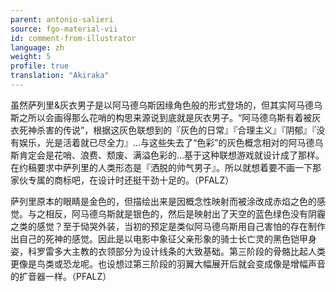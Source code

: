 ```yaml
---
parent: antonio-salieri
source: fgo-material-vii
id: comment-from-illustrator
language: zh
weight: 5
profile: true
translation: "Akiraka"
---
```


虽然萨列里&灰衣男子是以阿马德乌斯因缘角色般的形式登场的，但其实阿马德乌斯之所以会画得那么花哨的构思来源说到底就是灰衣男子。“阿马德乌斯有着被灰衣死神杀害的传说”，根据这灰色联想到的『灰色的日常』『合理主义』『阴郁』『没有娱乐，光是活着就已尽全力』…与这些失去了“色彩”的灰色概念相对的阿马德乌斯肯定会是花哨、浪费、颓废、满溢色彩的…基于这种联想游戏就设计成了那样。在约稿要求中萨列里的人类形态是『洒脱的帅气男子』。所以就想着要不画一下那家伙专属的商标吧，在设计时还挺干劲十足的。（PFALZ）

萨列里原本的眼睛是金色的，但描绘出来是因概念性映射而被涂改成赤焰之色的感觉。与之相反，阿马德乌斯就是银色的，然后是映射出了天空的蓝色绿色没有阴霾之类的感觉？至于恸哭外装，当初的预定是类似阿马德乌斯用自己害怕的存在制作出自己的死神的感觉。因此是以电影中象征父亲形象的骑士长亡灵的黑色铠甲身姿，科罗雷多大主教的衣领部分为设计线条的大致基础。第三阶段的骨骼比起人类更像是鸟类或恐龙呢。也设想过第三阶段的羽翼大幅展开后就会变成像是增幅声音的扩音器一样。（PFALZ）
